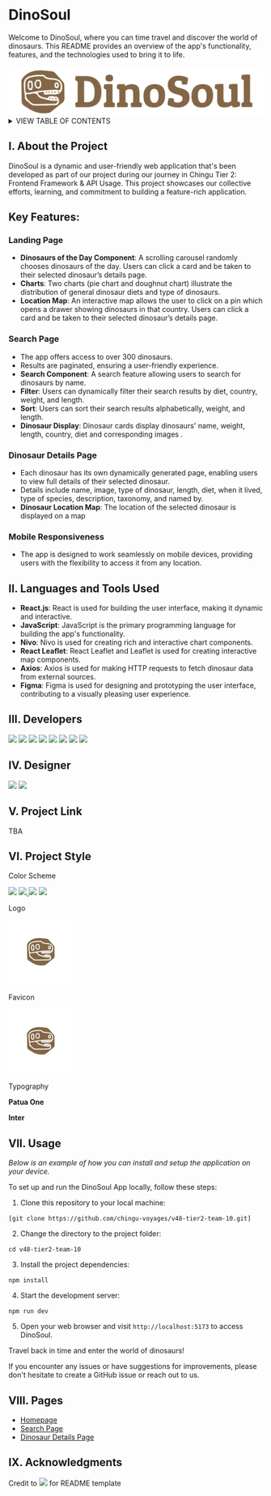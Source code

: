 <h1 id="readme-top">DinoSoul</h1>

<p class="header">Welcome to DinoSoul, where you can time travel and discover the world of dinosaurs. This README provides an overview of the app's functionality, features, and the technologies used to bring it to life.</p>

<img src="./src/assets/dinoLogo.png">

</br>

<details>
  <summary>VIEW TABLE OF CONTENTS</summary>
  <ol type="I">
    <li><a href="#about">About the Project</a></li>
    <li><a href="#languages">Technologies Used</a></li>
    <li><a href="#developers">Developers</a></li>
    <li><a href="#developers">Designer</a></li>
    <li><a href="#project-link">Project Link</a></li>
    <li><a href="#project-style">Project Style</a></li>
    <li><a href="#usage">Usage</a></li>
    <li><a href="#pages">Pages</a></li>
    <li><a href="#pages">Acknowledgments</a></li>
  </ol>
</details>

<h2 id="about">I. About the Project</h2>
<p>DinoSoul is a dynamic and user-friendly web application that's been developed as part of our project during our journey in Chingu Tier 2: Frontend Framework & API Usage. This project showcases our collective efforts, learning, and commitment to building a feature-rich application.</p>

## Key Features:

### Landing Page

- **Dinosaurs of the Day Component**: A scrolling carousel randomly chooses dinosaurs of the day.  Users can click a card and be taken to their selected dinosaur’s details page.
- **Charts**: Two charts (pie chart and doughnut chart) illustrate the distribution of general dinosaur diets and type of dinosaurs.
- **Location Map**:  An interactive map allows the user to click on a pin which opens a drawer showing dinosaurs in that country.  Users can click a card and be taken to their selected dinosaur’s details page.

### Search Page

- The app offers access to over 300 dinosaurs.
- Results are paginated, ensuring a user-friendly experience.
- **Search Component**: A search feature allowing users to search for dinosaurs by name.
- **Filter**:  Users can dynamically filter their search results by diet, country, weight, and length.
- **Sort**:  Users can sort their search results alphabetically, weight, and length.
- **Dinosaur Display**:  Dinosaur cards display dinosaurs' name, weight, length, country, diet and corresponding images .

### Dinosaur Details Page

- Each dinosaur has its own dynamically generated page, enabling users to view full details of their selected dinosaur. 
- Details include name, image, type of dinosaur, length, diet, when it lived, type of species, description, taxonomy, and named by.
- **Dinosaur Location Map**:  The location of the selected dinosaur is displayed on a map

### Mobile Responsiveness

- The app is designed to work seamlessly on mobile devices, providing users with the flexibility to access it from any location.

<h2 id="languages">II. Languages and Tools Used</h2>

- **React.js**: React is used for building the user interface, making it dynamic and interactive.
- **JavaScript**: JavaScript is the primary programming language for building the app's functionality.
- **Nivo**: Nivo is used for creating rich and interactive chart components.
- **React Leaflet**: React Leaflet and Leaflet is used for creating interactive map components.
- **Axios**: Axios is used for making HTTP requests to fetch dinosaur data from external sources.
- **Figma**: Figma is used for designing and prototyping the user interface, contributing to a visually pleasing user experience.

<h2 id="developers">III. Developers</h2>
<a href="https://github.com/allenmathews"><img src="https://img.shields.io/badge/allenmathews-%23121011.svg?&style=for-the-badge&logo=github&logoColor=white"></a> <a href="https://www.linkedin.com/in/allen-mathews-5ba62280"><img src="https://img.shields.io/badge/allenmathews-0077B5?style=for-the-badge&logo=linkedin&logoColor=white"></a> <a href="https://github.com/andreimaier"><img src="https://img.shields.io/badge/andreimaier-%23121011.svg?&style=for-the-badge&logo=github&logoColor=white"></a> <a href="https://www.linkedin.com/in/andreimaier/"><img src="https://img.shields.io/badge/andreimaier-0077B5?style=for-the-badge&logo=linkedin&logoColor=white"></a> <a href="https://github.com/shvinjas"><img src="https://img.shields.io/badge/dolphjosenavin-%23121011.svg?&style=for-the-badge&logo=github&logoColor=white"></a> <a href="https://www.linkedin.com/in/jose-jd-445a41292/"><img src="https://img.shields.io/badge/dolphjosenavin-0077B5?style=for-the-badge&logo=linkedin&logoColor=white"></a> <a href="https://github.com/jessabc"><img src="https://img.shields.io/badge/jessabc-%23121011.svg?&style=for-the-badge&logo=github&logoColor=white"></a> <a href="https://github.com/JimTK16"><img src="https://img.shields.io/badge/jimmyvu-%23121011.svg?&style=for-the-badge&logo=github&logoColor=white"></a>

<h2 id="developers">IV. Designer</h2>
<a href="https://github.com/prosealogy"><img src="https://img.shields.io/badge/seanlin-%23121011.svg?&style=for-the-badge&logo=github&logoColor=white"></a> <a href="https://www.linkedin.com/in/sean-lin-337491b9/"><img src="https://img.shields.io/badge/seanlin-0077B5?style=for-the-badge&logo=linkedin&logoColor=white"></a>

<h2 id="project-link">V. Project Link</h2>
TBA

<h2 id="project-style">VI. Project Style</h2>

Color Scheme

<a href=""><img src="https://img.shields.io/badge/Primary%20Color-%23836645-836645"></a> <a href=""><img src="https://img.shields.io/badge/Secondary%20Color-%23D2DE32-FD2DE32"> </a><a href=""><img src="https://img.shields.io/badge/Secondary%20Color-%23A2C579-A2C579"></a></a> <a href=""><img src="https://img.shields.io/badge/Secondary%20Color-%23FFFFDD-FFFFDD"></a>

Logo

<img src="./public/favicon.svg" style="background-color: white; padding: 2rem;"></br>

Favicon

<img src="./public/favicon.svg" style="background-color: white; padding: 2rem;"></br>

Typography

**Patua One**

**Inter**

<h2 id="usage">VII. Usage</h2>

_Below is an example of how you can install and setup the application on your device._


To set up and run the DinoSoul App locally, follow these steps:

1. Clone this repository to your local machine:

```
[git clone https://github.com/chingu-voyages/v48-tier2-team-10.git]
```

2. Change the directory to the project folder:

```
cd v48-tier2-team-10
```

3. Install the project dependencies:

```
npm install
```

4. Start the development server:

```
npm run dev
```

5. Open your web browser and visit `http://localhost:5173` to access DinoSoul.

Travel back in time and enter the world of dinosaurs!

If you encounter any issues or have suggestions for improvements, please don't hesitate to create a GitHub issue or reach out to us.

<h2 id="pages">VIII. Pages</h2>

- <a href="#">Homepage</a>
- <a href="#">Search Page</a>
- <a href="#">Dinosaur Details Page</a>

<h2 id="pages">IX. Acknowledgments</h2>

Credit to <a href="https://github.com/johncarlolipa"><img src="https://img.shields.io/badge/johncarlolipa-%23121011.svg?&style=for-the-badge&logo=github&logoColor=white"></a> for README template
